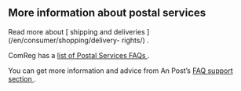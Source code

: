 ##  More information about postal services

Read more about [ shipping and deliveries ](/en/consumer/shopping/delivery-
rights/) .

ComReg has a [ list of Postal Services FAQs
](https://www.comreg.ie/industry/postal-regulation/faqs/) .

You can get more information and advice from An Post’s [ FAQ support section
](https://www.anpost.com/Help-Support) .
